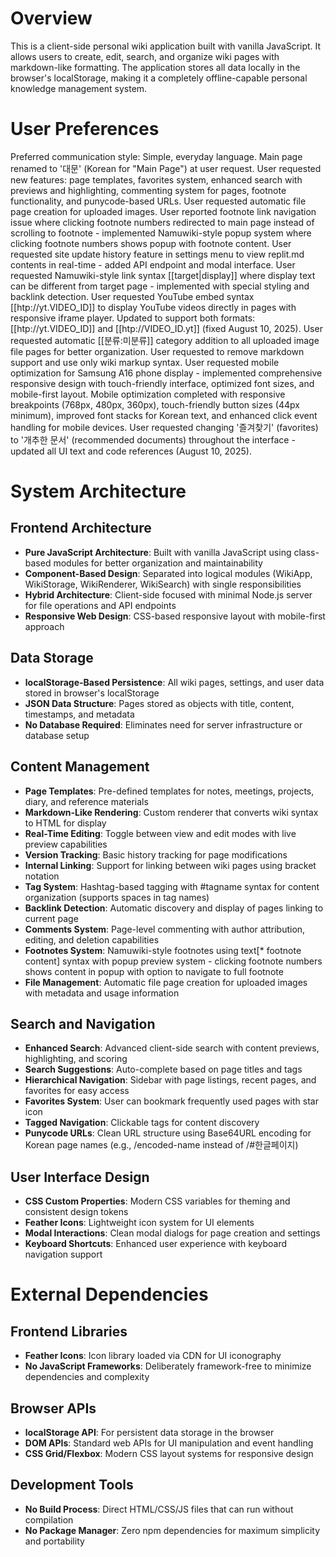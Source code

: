 # Overview

This is a client-side personal wiki application built with vanilla JavaScript. It allows users to create, edit, search, and organize wiki pages with markdown-like formatting. The application stores all data locally in the browser's localStorage, making it a completely offline-capable personal knowledge management system.

# User Preferences

Preferred communication style: Simple, everyday language.
Main page renamed to '대문' (Korean for "Main Page") at user request.
User requested new features: page templates, favorites system, enhanced search with previews and highlighting, commenting system for pages, footnote functionality, and punycode-based URLs.
User requested automatic file page creation for uploaded images.
User reported footnote link navigation issue where clicking footnote numbers redirected to main page instead of scrolling to footnote - implemented Namuwiki-style popup system where clicking footnote numbers shows popup with footnote content.
User requested site update history feature in settings menu to view replit.md contents in real-time - added API endpoint and modal interface.
User requested Namuwiki-style link syntax [[target|display]] where display text can be different from target page - implemented with special styling and backlink detection.
User requested YouTube embed syntax [[htp://yt.VIDEO_ID]] to display YouTube videos directly in pages with responsive iframe player. Updated to support both formats: [[htp://yt.VIDEO_ID]] and [[htp://VIDEO_ID.yt]] (fixed August 10, 2025).
User requested automatic [[분류:미분류]] category addition to all uploaded image file pages for better organization.
User requested to remove markdown support and use only wiki markup syntax.
User requested mobile optimization for Samsung A16 phone display - implemented comprehensive responsive design with touch-friendly interface, optimized font sizes, and mobile-first layout.
Mobile optimization completed with responsive breakpoints (768px, 480px, 360px), touch-friendly button sizes (44px minimum), improved font stacks for Korean text, and enhanced click event handling for mobile devices.
User requested changing '즐겨찾기' (favorites) to '개추한 문서' (recommended documents) throughout the interface - updated all UI text and code references (August 10, 2025).

# System Architecture

## Frontend Architecture
- **Pure JavaScript Architecture**: Built with vanilla JavaScript using class-based modules for better organization and maintainability
- **Component-Based Design**: Separated into logical modules (WikiApp, WikiStorage, WikiRenderer, WikiSearch) with single responsibilities
- **Hybrid Architecture**: Client-side focused with minimal Node.js server for file operations and API endpoints
- **Responsive Web Design**: CSS-based responsive layout with mobile-first approach

## Data Storage
- **localStorage-Based Persistence**: All wiki pages, settings, and user data stored in browser's localStorage
- **JSON Data Structure**: Pages stored as objects with title, content, timestamps, and metadata
- **No Database Required**: Eliminates need for server infrastructure or database setup

## Content Management
- **Page Templates**: Pre-defined templates for notes, meetings, projects, diary, and reference materials
- **Markdown-Like Rendering**: Custom renderer that converts wiki syntax to HTML for display
- **Real-Time Editing**: Toggle between view and edit modes with live preview capabilities
- **Version Tracking**: Basic history tracking for page modifications
- **Internal Linking**: Support for linking between wiki pages using bracket notation
- **Tag System**: Hashtag-based tagging with #tagname syntax for content organization (supports spaces in tag names)
- **Backlink Detection**: Automatic discovery and display of pages linking to current page
- **Comments System**: Page-level commenting with author attribution, editing, and deletion capabilities
- **Footnotes System**: Namuwiki-style footnotes using text[* footnote content] syntax with popup preview system - clicking footnote numbers shows content in popup with option to navigate to full footnote
- **File Management**: Automatic file page creation for uploaded images with metadata and usage information

## Search and Navigation
- **Enhanced Search**: Advanced client-side search with content previews, highlighting, and scoring
- **Search Suggestions**: Auto-complete based on page titles and tags
- **Hierarchical Navigation**: Sidebar with page listings, recent pages, and favorites for easy access
- **Favorites System**: User can bookmark frequently used pages with star icon
- **Tagged Navigation**: Clickable tags for content discovery
- **Punycode URLs**: Clean URL structure using Base64URL encoding for Korean page names (e.g., /encoded-name instead of /#한글페이지)

## User Interface Design
- **CSS Custom Properties**: Modern CSS variables for theming and consistent design tokens
- **Feather Icons**: Lightweight icon system for UI elements
- **Modal Interactions**: Clean modal dialogs for page creation and settings
- **Keyboard Shortcuts**: Enhanced user experience with keyboard navigation support

# External Dependencies

## Frontend Libraries
- **Feather Icons**: Icon library loaded via CDN for UI iconography
- **No JavaScript Frameworks**: Deliberately framework-free to minimize dependencies and complexity

## Browser APIs
- **localStorage API**: For persistent data storage in the browser
- **DOM APIs**: Standard web APIs for UI manipulation and event handling
- **CSS Grid/Flexbox**: Modern CSS layout systems for responsive design

## Development Tools
- **No Build Process**: Direct HTML/CSS/JS files that can run without compilation
- **No Package Manager**: Zero npm dependencies for maximum simplicity and portability